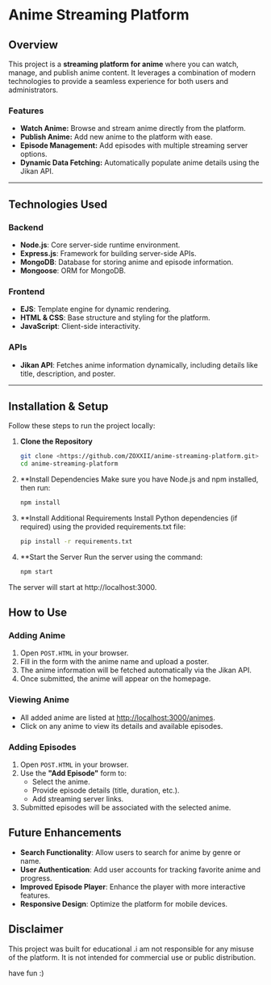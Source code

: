# Anime Streaming Platform

## Overview

This project is a **streaming platform for anime** where you can watch, manage, and publish anime content. It leverages a combination of modern technologies to provide a seamless experience for both users and administrators. 

### Features
- **Watch Anime:** Browse and stream anime directly from the platform.
- **Publish Anime:** Add new anime to the platform with ease.
- **Episode Management:** Add episodes with multiple streaming server options.
- **Dynamic Data Fetching:** Automatically populate anime details using the Jikan API.

---

## Technologies Used

### Backend
- **Node.js**: Core server-side runtime environment.
- **Express.js**: Framework for building server-side APIs.
- **MongoDB**: Database for storing anime and episode information.
- **Mongoose**: ORM for MongoDB.

### Frontend
- **EJS**: Template engine for dynamic rendering.
- **HTML & CSS**: Base structure and styling for the platform.
- **JavaScript**: Client-side interactivity.

### APIs
- **Jikan API**: Fetches anime information dynamically, including details like title, description, and poster.

---

## Installation & Setup

Follow these steps to run the project locally:

1. **Clone the Repository**
   ```bash
   git clone <https://github.com/ZOXXII/anime-streaming-platform.git>
   cd anime-streaming-platform
   ```
2. **Install Dependencies Make sure you have Node.js and npm installed, then run:
   
   
    ```bash
    npm install
    ```
3. **Install Additional Requirements Install Python dependencies (if required) using the provided requirements.txt file:
    

   ```bash
   pip install -r requirements.txt
   ```
4. **Start the Server Run the server using the command:
   
   ```bash
   npm start
   ```
The server will start at http://localhost:3000.

## How to Use

### Adding Anime
1. Open `POST.HTML` in your browser.
2. Fill in the form with the anime name and upload a poster.
3. The anime information will be fetched automatically via the Jikan API.
4. Once submitted, the anime will appear on the homepage.

### Viewing Anime
- All added anime are listed at [http://localhost:3000/animes](http://localhost:3000/animes).
- Click on any anime to view its details and available episodes.

### Adding Episodes
1. Open `POST.HTML` in your browser.
2. Use the **"Add Episode"** form to:
   - Select the anime.
   - Provide episode details (title, duration, etc.).
   - Add streaming server links.
3. Submitted episodes will be associated with the selected anime.

## Future Enhancements
- **Search Functionality**: Allow users to search for anime by genre or name.
- **User Authentication**: Add user accounts for tracking favorite anime and progress.
- **Improved Episode Player**: Enhance the player with more interactive features.
- **Responsive Design**: Optimize the platform for mobile devices.

## Disclaimer
This project was built for educational .i am not responsible for any misuse of the platform. It is not intended for commercial use or public distribution.

have fun :)


  

